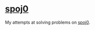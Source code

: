 # [spoj0](http://judge.openfmi.net:9080/spoj0/)

My attempts at solving problems on [spoj0](http://judge.openfmi.net:9080/spoj0/).
